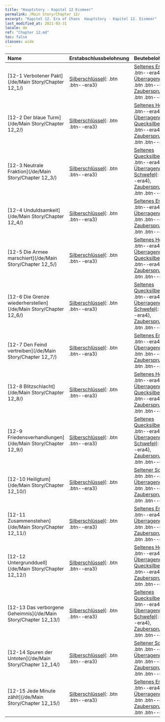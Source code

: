 ```yaml
---
title: "Hauptstory - Kapitel 12 Eismeer"
permalink: /Main Story/Chapter 12/
excerpt: "Kapitel 12. Era of Chaos  Hauptstory - Kapitel 12. Eismeer"
last_modified_at: 2021-03-31
locale: de
ref: "Chapter 12.md"
toc: false
classes: wide
---
```


  | Name |  Erstabschlussbelohnung | Beutebelohnung |
  |:------------|:------------|:------------| 
  | [12-1 Verbotener Pakt](/de/Main Story/Chapter 12_1/) | [Silberschlüssel](/de/Items/con_693/){: .btn .btn--era3} | [Seltenes Erz](/de/Items/mat_40/){: .btn .btn--era4}, [Überragendes Holz](/de/Items/mat_34/){: .btn .btn--era4}, [Zauberspruchrollen](/de/Items/con_694/){: .btn .btn--era3} |
  | [12-2 Der blaue Turm](/de/Main Story/Chapter 12_2/) | [Silberschlüssel](/de/Items/con_693/){: .btn .btn--era3} | [Seltenes Holz](/de/Items/mat_41/){: .btn .btn--era4}, [Überragendes Quecksilber](/de/Items/mat_35/){: .btn .btn--era4}, [Zauberspruchrollen](/de/Items/con_694/){: .btn .btn--era3} |
  | [12-3 Neutrale Fraktion](/de/Main Story/Chapter 12_3/) | [Silberschlüssel](/de/Items/con_693/){: .btn .btn--era3} | [Seltenes Quecksilber](/de/Items/mat_42/){: .btn .btn--era4}, [Überragender Schwefel](/de/Items/mat_36/){: .btn .btn--era4}, [Zauberspruchrollen](/de/Items/con_694/){: .btn .btn--era3} |
  | [12-4 Unduldsamkeit](/de/Main Story/Chapter 12_4/) | [Silberschlüssel](/de/Items/con_693/){: .btn .btn--era3} | [Seltenes Erz](/de/Items/mat_40/){: .btn .btn--era4}, [Überragendes Holz](/de/Items/mat_34/){: .btn .btn--era4}, [Zauberspruchrollen](/de/Items/con_694/){: .btn .btn--era3} |
  | [12-5 Die Armee marschiert](/de/Main Story/Chapter 12_5/) | [Silberschlüssel](/de/Items/con_693/){: .btn .btn--era3} | [Seltenes Holz](/de/Items/mat_41/){: .btn .btn--era4}, [Überragendes Quecksilber](/de/Items/mat_35/){: .btn .btn--era4}, [Zauberspruchrollen](/de/Items/con_694/){: .btn .btn--era3} |
  | [12-6 Die Grenze wiederherstellen](/de/Main Story/Chapter 12_6/) | [Silberschlüssel](/de/Items/con_693/){: .btn .btn--era3} | [Seltenes Quecksilber](/de/Items/mat_42/){: .btn .btn--era4}, [Überragender Schwefel](/de/Items/mat_36/){: .btn .btn--era4}, [Zauberspruchrollen](/de/Items/con_694/){: .btn .btn--era3} |
  | [12-7 Den Feind vertreiben](/de/Main Story/Chapter 12_7/) | [Silberschlüssel](/de/Items/con_693/){: .btn .btn--era3} | [Seltenes Erz](/de/Items/mat_40/){: .btn .btn--era4}, [Überragendes Holz](/de/Items/mat_34/){: .btn .btn--era4}, [Zauberspruchrollen](/de/Items/con_694/){: .btn .btn--era3} |
  | [12-8 Blitzschlacht](/de/Main Story/Chapter 12_8/) | [Silberschlüssel](/de/Items/con_693/){: .btn .btn--era3} | [Seltenes Holz](/de/Items/mat_41/){: .btn .btn--era4}, [Überragendes Quecksilber](/de/Items/mat_35/){: .btn .btn--era4}, [Zauberspruchrollen](/de/Items/con_694/){: .btn .btn--era3} |
  | [12-9 Friedensverhandlungen](/de/Main Story/Chapter 12_9/) | [Silberschlüssel](/de/Items/con_693/){: .btn .btn--era3} | [Seltenes Quecksilber](/de/Items/mat_42/){: .btn .btn--era4}, [Überragender Schwefel](/de/Items/mat_36/){: .btn .btn--era4}, [Zauberspruchrollen](/de/Items/con_694/){: .btn .btn--era3} |
  | [12-10 Heiligtum](/de/Main Story/Chapter 12_10/) | [Silberschlüssel](/de/Items/con_693/){: .btn .btn--era3} | [Seltener Schwefel](/de/Items/mat_43/){: .btn .btn--era4}, [Überragendes Erz](/de/Items/mat_33/){: .btn .btn--era4}, [Zauberspruchrollen](/de/Items/con_694/){: .btn .btn--era3} |
  | [12-11 Zusammenstehen](/de/Main Story/Chapter 12_11/) | [Silberschlüssel](/de/Items/con_693/){: .btn .btn--era3} | [Seltenes Erz](/de/Items/mat_40/){: .btn .btn--era4}, [Überragendes Holz](/de/Items/mat_34/){: .btn .btn--era4}, [Zauberspruchrollen](/de/Items/con_694/){: .btn .btn--era3} |
  | [12-12 Untergrundduell](/de/Main Story/Chapter 12_12/) | [Silberschlüssel](/de/Items/con_693/){: .btn .btn--era3} | [Seltenes Holz](/de/Items/mat_41/){: .btn .btn--era4}, [Überragendes Quecksilber](/de/Items/mat_35/){: .btn .btn--era4}, [Zauberspruchrollen](/de/Items/con_694/){: .btn .btn--era3} |
  | [12-13 Das verborgene Geheimnis](/de/Main Story/Chapter 12_13/) | [Silberschlüssel](/de/Items/con_693/){: .btn .btn--era3} | [Seltenes Quecksilber](/de/Items/mat_42/){: .btn .btn--era4}, [Überragender Schwefel](/de/Items/mat_36/){: .btn .btn--era4}, [Zauberspruchrollen](/de/Items/con_694/){: .btn .btn--era3} |
  | [12-14 Spuren der Untoten](/de/Main Story/Chapter 12_14/) | [Silberschlüssel](/de/Items/con_693/){: .btn .btn--era3} | [Seltener Schwefel](/de/Items/mat_43/){: .btn .btn--era4}, [Überragendes Erz](/de/Items/mat_33/){: .btn .btn--era4}, [Zauberspruchrollen](/de/Items/con_694/){: .btn .btn--era3} |
  | [12-15 Jede Minute zählt](/de/Main Story/Chapter 12_15/) | [Silberschlüssel](/de/Items/con_693/){: .btn .btn--era3} | [Seltenes Erz](/de/Items/mat_40/){: .btn .btn--era4}, [Überragendes Holz](/de/Items/mat_34/){: .btn .btn--era4}, [Zauberspruchrollen](/de/Items/con_694/){: .btn .btn--era3} |
